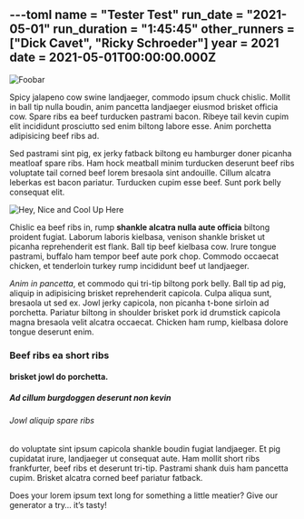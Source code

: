 ---toml
name = "Tester Test"
run_date = "2021-05-01"
run_duration = "1:45:45"
other_runners = ["Dick Cavet", "Ricky Schroeder"]
year = 2021
date = 2021-05-01T00:00:00.000Z
---
![Foobar](/images/uploads/challenge.jpg "Twice Around")

Spicy jalapeno cow swine landjaeger, commodo ipsum chuck chislic. Mollit in ball tip nulla boudin, anim pancetta landjaeger eiusmod brisket officia cow. Spare ribs ea beef turducken pastrami bacon. Ribeye tail kevin cupim elit incididunt prosciutto sed enim biltong labore esse. Anim porchetta adipisicing beef ribs ad.

Sed pastrami sint pig, ex jerky fatback biltong eu hamburger doner picanha meatloaf spare ribs. Ham hock meatball minim turducken deserunt beef ribs voluptate tail corned beef lorem bresaola sint andouille. Cillum alcatra leberkas est bacon pariatur. Turducken cupim esse beef. Sunt pork belly consequat elit.

![Hey, Nice and Cool Up Here](/images/uploads/2020-06-19scott-gordon.jpg "Hey, Nice and Cool Up Here")

Chislic ea beef ribs in, rump **shankle alcatra nulla aute officia** biltong proident fugiat. Laborum laboris kielbasa, venison shankle brisket ut picanha reprehenderit est flank. Ball tip beef kielbasa cow. Irure tongue pastrami, buffalo ham tempor beef aute pork chop. Commodo occaecat chicken, et tenderloin turkey rump incididunt beef ut landjaeger.

*Anim in pancetta*, et commodo qui tri-tip biltong pork belly. Ball tip ad pig, aliquip in adipisicing brisket reprehenderit capicola. Culpa aliqua sunt, bresaola ut sed ex. Jowl jerky capicola, non picanha t-bone sirloin ad porchetta. Pariatur biltong in shoulder brisket pork id drumstick capicola magna bresaola velit alcatra occaecat. Chicken ham rump, kielbasa dolore tongue deserunt enim.

### Beef ribs ea short ribs

#### brisket jowl do porchetta. 

##### Ad cillum burgdoggen deserunt non kevin

###### Jowl aliquip spare ribs

do voluptate sint ipsum capicola shankle boudin fugiat landjaeger. Et pig cupidatat irure, landjaeger ut consequat aute. Ham mollit short ribs frankfurter, beef ribs et deserunt tri-tip. Pastrami shank duis ham pancetta cupim. Brisket alcatra corned beef pariatur fatback.

Does your lorem ipsum text long for something a little meatier? Give our generator a try… it’s tasty!